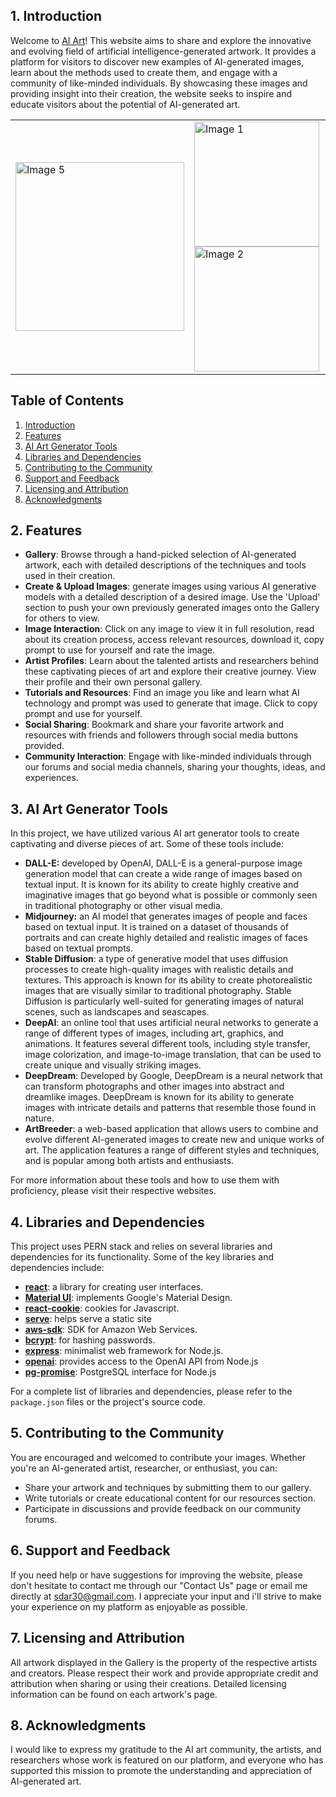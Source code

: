 ## 1. Introduction

Welcome to [AI Art](https://ai-art.adaptable.app/)! This website aims to share and explore the innovative and evolving field of artificial intelligence-generated artwork. It provides a platform for visitors to discover new examples of AI-generated images, learn about the methods used to create them, and engage with a community of like-minded individuals. By showcasing these images and providing insight into their creation, the website seeks to inspire and educate visitors about the potential of AI-generated art.

<div align="center">
  <table>
    <tr>
      <td>
        <img src="https://i.imgur.com/SRwumQw.png" alt="Image 5" width="270">
      </td>
      <td>
        <img src="https://imgur.com/Rn2twtS.png" alt="Image 1" width="200">
        <br>
        <img src="https://imgur.com/UiL33SQ.png" alt="Image 2" width="200">
      </td>
      <td>
        <img src="https://i.imgur.com/YPbOVDX.png" alt="Image 3" width="200">
        <br>
        <img src="https://i.imgur.com/ggLPMR3.png" alt="Image 4" width="200">
      </td>
    </tr>
  </table>
</div>

## Table of Contents

1. [Introduction](#1-introduction)
2. [Features](#2-features)
3. [AI Art Generator Tools](#3-ai-art-generator-tools)
4. [Libraries and Dependencies](#4-libraries-and-dependencies)
5. [Contributing to the Community](#5-contributing-to-the-community)
6. [Support and Feedback](#6-support-and-feedback)
7. [Licensing and Attribution](#7-licensing-and-attribution)
8. [Acknowledgments](#8-acknowledgments)

## 2. Features

- **__Gallery__**: Browse through a hand-picked selection of AI-generated artwork, each with detailed descriptions of the techniques and tools used in their creation.
- **Create & Upload Images**: generate images using various AI generative models with a detailed description of a desired image. Use the 'Upload' section to push your own previously generated images onto the Gallery for others to view.
- **Image Interaction**: Click on any image to view it in full resolution, read about its creation process, access relevant resources, download it, copy prompt to use for yourself and rate the image.
- **Artist Profiles**: Learn about the talented artists and researchers behind these captivating pieces of art and explore their creative journey. View their profile and their own personal gallery.
- **Tutorials and Resources**: Find an image you like and learn what AI technology and prompt was used to generate that image. Click to copy prompt and use for yourself.
- **Social Sharing**: Bookmark and share your favorite artwork and resources with friends and followers through social media buttons provided.
- **Community Interaction**: Engage with like-minded individuals through our forums and social media channels, sharing your thoughts, ideas, and experiences.

## 3. AI Art Generator Tools

In this project, we have utilized various AI art generator tools to create captivating and diverse pieces of art. Some of these tools include:

- **DALL-E:** developed by OpenAI, DALL-E is a general-purpose image generation model that can create a wide range of images based on textual input. It is known for its ability to create highly creative and imaginative images that go beyond what is possible or commonly seen in traditional photography or other visual media.
- **Midjourney:** an AI model that generates images of people and faces based on textual input. It is trained on a dataset of thousands of portraits and can create highly detailed and realistic images of faces based on textual prompts.
- **Stable Diffusion**: a type of generative model that uses diffusion processes to create high-quality images with realistic details and textures. This approach is known for its ability to create photorealistic images that are visually similar to traditional photography. Stable Diffusion is particularly well-suited for generating images of natural scenes, such as landscapes and seascapes.
- **DeepAI**: an online tool that uses artificial neural networks to generate a range of different types of images, including art, graphics, and animations. It features several different tools, including style transfer, image colorization, and image-to-image translation, that can be used to create unique and visually striking images.
- **DeepDream**: Developed by Google, DeepDream is a neural network that can transform photographs and other images into abstract and dreamlike images. DeepDream is known for its ability to generate images with intricate details and patterns that resemble those found in nature.
- **ArtBreeder**: a web-based application that allows users to combine and evolve different AI-generated images to create new and unique works of art. The application features a range of different styles and techniques, and is popular among both artists and enthusiasts.

For more information about these tools and how to use them with proficiency, please visit their respective websites.

## 4. Libraries and Dependencies

This project uses PERN stack and relies on several libraries and dependencies for its functionality. Some of the key libraries and dependencies include:

- [**react**](https://www.npmjs.com/package/react): a library for creating user interfaces.
- [**Material UI**](https://www.npmjs.com/package/@mui/material): implements Google's Material Design.
- [**react-cookie**](https://www.npmjs.com/package/react-cookie): cookies for Javascript.
- [**serve**](https://www.npmjs.com/package/serve): helps serve a static site
- [**aws-sdk**](https://www.npmjs.com/package/aws-sdk): SDK for Amazon Web Services.
- [**bcrypt**](https://www.npmjs.com/package/bcrypt): for hashing passwords.
- [**express**](https://www.npmjs.com/package/express): minimalist web framework for Node.js.
- [**openai**](https://www.npmjs.com/package/openai): provides access to the OpenAI API from Node.js
- [**pg-promise**](https://www.npmjs.com/package/pg-promise): PostgreSQL interface for Node.js

For a complete list of libraries and dependencies, please refer to the `package.json` files or the project's source code.

## 5. Contributing to the Community

You are encouraged and welcomed to contribute your images. Whether you're an AI-generated artist, researcher, or enthusiast, you can:

- Share your artwork and techniques by submitting them to our gallery.
- Write tutorials or create educational content for our resources section.
- Participate in discussions and provide feedback on our community forums.

## 6. Support and Feedback

If you need help or have suggestions for improving the website, please don't hesitate to contact me through our "Contact Us" page or email me directly at sdar30@gmail.com. I appreciate your input and i'll strive to make your experience on my  platform as enjoyable as possible.

## 7. Licensing and Attribution

All artwork displayed in the Gallery is the property of the respective artists and creators. Please respect their work and provide appropriate credit and attribution when sharing or using their creations. Detailed licensing information can be found on each artwork's page.

## 8. Acknowledgments

I would like to express my gratitude to the AI art community, the artists, and researchers whose work is featured on our platform, and everyone who has supported this mission to promote the understanding and appreciation of AI-generated art.
